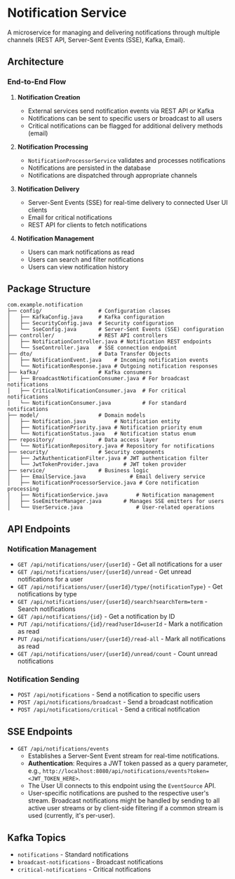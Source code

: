 # Notification Service

A microservice for managing and delivering notifications through multiple channels (REST API, Server-Sent Events (SSE), Kafka, Email).

## Architecture

### End-to-End Flow

1. **Notification Creation**
   - External services send notification events via REST API or Kafka
   - Notifications can be sent to specific users or broadcast to all users
   - Critical notifications can be flagged for additional delivery methods (email)

2. **Notification Processing**
   - `NotificationProcessorService` validates and processes notifications
   - Notifications are persisted in the database
   - Notifications are dispatched through appropriate channels

3. **Notification Delivery**
   - Server-Sent Events (SSE) for real-time delivery to connected User UI clients
   - Email for critical notifications
   - REST API for clients to fetch notifications

4. **Notification Management**
   - Users can mark notifications as read
   - Users can search and filter notifications
   - Users can view notification history

## Package Structure

```
com.example.notification
├── config/                  # Configuration classes
│   ├── KafkaConfig.java     # Kafka configuration
│   ├── SecurityConfig.java  # Security configuration
│   └── SseConfig.java       # Server-Sent Events (SSE) configuration
├── controller/              # REST API controllers
│   ├── NotificationController.java # Notification REST endpoints
│   └── SseController.java   # SSE connection endpoint
├── dto/                     # Data Transfer Objects
│   ├── NotificationEvent.java    # Incoming notification events
│   └── NotificationResponse.java # Outgoing notification responses
├── kafka/                   # Kafka consumers
│   ├── BroadcastNotificationConsumer.java # For broadcast notifications
│   ├── CriticalNotificationConsumer.java  # For critical notifications
│   └── NotificationConsumer.java          # For standard notifications
├── model/                   # Domain models
│   ├── Notification.java         # Notification entity
│   ├── NotificationPriority.java # Notification priority enum
│   └── NotificationStatus.java   # Notification status enum
├── repository/              # Data access layer
│   └── NotificationRepository.java # Repository for notifications
├── security/                # Security components
│   ├── JwtAuthenticationFilter.java # JWT authentication filter
│   └── JwtTokenProvider.java        # JWT token provider
├── service/                 # Business logic
│   ├── EmailService.java              # Email delivery service
│   ├── NotificationProcessorService.java # Core notification processing
│   ├── NotificationService.java         # Notification management
│   ├── SseEmitterManager.java       # Manages SSE emitters for users
│   └── UserService.java                 # User-related operations
```

## API Endpoints

### Notification Management

- `GET /api/notifications/user/{userId}` - Get all notifications for a user
- `GET /api/notifications/user/{userId}/unread` - Get unread notifications for a user
- `GET /api/notifications/user/{userId}/type/{notificationType}` - Get notifications by type
- `GET /api/notifications/user/{userId}/search?searchTerm=term` - Search notifications
- `GET /api/notifications/{id}` - Get a notification by ID
- `PUT /api/notifications/{id}/read?userId=userId` - Mark a notification as read
- `PUT /api/notifications/user/{userId}/read-all` - Mark all notifications as read
- `GET /api/notifications/user/{userId}/unread/count` - Count unread notifications

### Notification Sending

- `POST /api/notifications` - Send a notification to specific users
- `POST /api/notifications/broadcast` - Send a broadcast notification
- `POST /api/notifications/critical` - Send a critical notification

## SSE Endpoints

- `GET /api/notifications/events`
  - Establishes a Server-Sent Event stream for real-time notifications.
  - **Authentication**: Requires a JWT token passed as a query parameter, e.g., `http://localhost:8080/api/notifications/events?token=<JWT_TOKEN_HERE>`.
  - The User UI connects to this endpoint using the `EventSource` API.
  - User-specific notifications are pushed to the respective user's stream. Broadcast notifications might be handled by sending to all active user streams or by client-side filtering if a common stream is used (currently, it's per-user).

## Kafka Topics

- `notifications` - Standard notifications
- `broadcast-notifications` - Broadcast notifications
- `critical-notifications` - Critical notifications